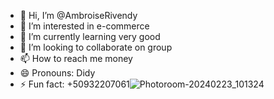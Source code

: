 - 👋 Hi, I’m @AmbroiseRivendy
- 👀 I’m interested in e-commerce 
- 🌱 I’m currently learning very good 
- 💞️ I’m looking to collaborate on group 
- 📫 How to reach me money 
- 😄 Pronouns: Didy 
- ⚡ Fun fact: +50932207061![Photoroom-20240223_101324](https://github.com/AmbroiseRivendy/AmbroiseRivendy/assets/161726812/7d036da1-651b-4e38-b214-a301419cecac)


<!---
AmbroiseRivendy/AmbroiseRivendy is a ✨ special ✨ repository because its `README.md` (this file) appears on your GitHub profile.
You can click the Preview link to take a look at your changes.
--->
